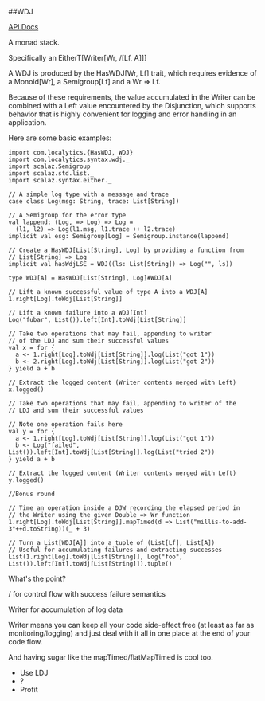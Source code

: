 ##WDJ

[API Docs](http://localytics.github.io/wdj/#com.localytics.package)

A monad stack.

Specifically an EitherT[Writer[Wr, \/[Lf, A]]]

A WDJ is produced by the HasWDJ[Wr, Lf] trait, which requires evidence of a
Monoid[Wr], a Semigroup[Lf] and a Wr => Lf.

Because of these requirements, the value accumulated in the Writer can be
combined with a Left value encountered by the Disjunction, which supports
behavior that is highly convenient for logging and error handling in an
application.

Here are some basic examples:

```tut
import com.localytics.{HasWDJ, WDJ}
import com.localytics.syntax.wdj._
import scalaz.Semigroup
import scalaz.std.list._
import scalaz.syntax.either._

// A simple log type with a message and trace
case class Log(msg: String, trace: List[String])

// A Semigroup for the error type
val lappend: (Log, => Log) => Log =
  (l1, l2) => Log(l1.msg, l1.trace ++ l2.trace)
implicit val esg: Semigroup[Log] = Semigroup.instance(lappend)

// Create a HasWDJ[List[String], Log] by providing a function from
// List[String] => Log
implicit val hasWdjLSE = WDJ((ls: List[String]) => Log("", ls))

type WDJ[A] = HasWDJ[List[String], Log]#WDJ[A]

// Lift a known successful value of type A into a WDJ[A]
1.right[Log].toWdj[List[String]]

// Lift a known failure into a WDJ[Int]
Log("fubar", List()).left[Int].toWdj[List[String]]

// Take two operations that may fail, appending to writer
// of the LDJ and sum their successful values
val x = for {
  a <- 1.right[Log].toWdj[List[String]].log(List("got 1"))
  b <- 2.right[Log].toWdj[List[String]].log(List("got 2"))
} yield a + b

// Extract the logged content (Writer contents merged with Left)
x.logged()

// Take two operations that may fail, appending to writer of the
// LDJ and sum their successful values

// Note one operation fails here
val y = for {
  a <- 1.right[Log].toWdj[List[String]].log(List("got 1"))
  b <- Log("failed", List()).left[Int].toWdj[List[String]].log(List("tried 2"))
} yield a + b

// Extract the logged content (Writer contents merged with Left)
y.logged()

//Bonus round

// Time an operation inside a DJW recording the elapsed period in
// the Writer using the given Double => Wr function
1.right[Log].toWdj[List[String]].mapTimed(d => List("millis-to-add-3"++d.toString))(_ + 3)

// Turn a List[WDJ[A]] into a tuple of (List[Lf], List[A])
// Useful for accumulating failures and extracting successes
List(1.right[Log].toWdj[List[String]], Log("foo", List()).left[Int].toWdj[List[String]]).tuple()
```

What's the point?

\/ for control flow with success failure semantics

Writer for accumulation of log data

Writer means you can keep all your code side-effect free (at least as
far as monitoring/logging) and just deal with it all in one place at the
end of your code flow.

And having sugar like the mapTimed/flatMapTimed is cool too.

*  Use LDJ
*  ?
*  Profit
